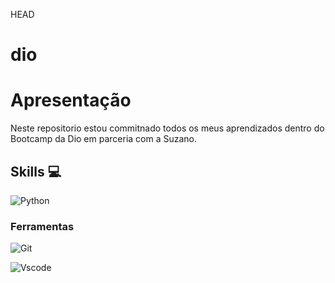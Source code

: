  HEAD
# dio

# Apresentação

Neste repositorio estou commitnado todos os meus aprendizados dentro do Bootcamp da Dio em parceria com a Suzano.

## Skills 💻

![Python](https://img.shields.io/badge/python-3670A0?theme=transparent&bg_color=000&style=for-the-badge&logo=python&logoColor=ffdd54)
### Ferramentas
![Git](https://img.shields.io/badge/GIT-E44C30?style=for-the-badge&logo=git&logoColor=white)

![Vscode](https://img.shields.io/badge/Vscode-007ACC?style=for-the-badge&logo=visual-studio-code&logoColor=white)


